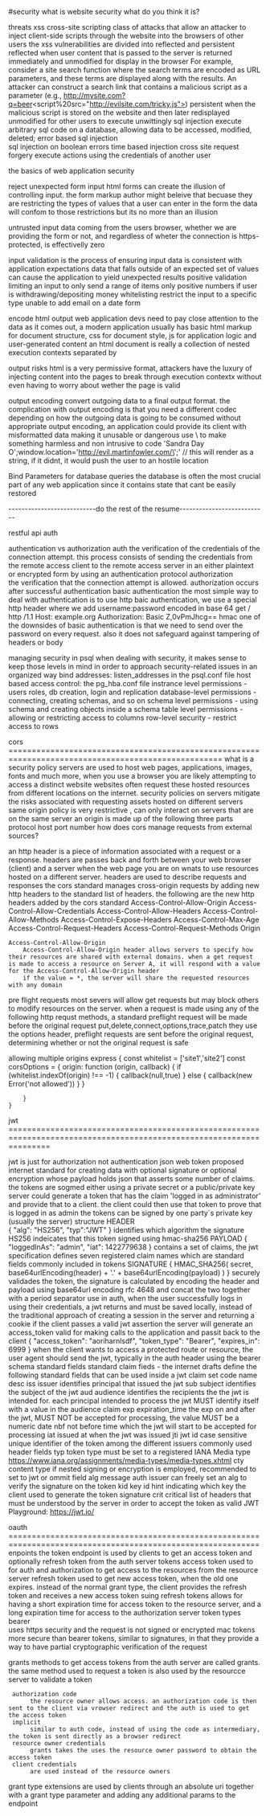 #security 
what is website security
     what do you think it is?

threats 
     xss cross-site scripting 
          class of attacks that allow an attacker to inject client-side scripts through the website into the browsers of other users 
          the xss vulnerabilities are divided into reflected and persistent 
               reflected 
                    when user content that is passed to the server is returned immediately and unmodified for display in the browser
                    For example, consider a site search function where the search terms are encoded as URL parameters, and these terms are displayed along with the results. An attacker can construct a 
                    search link that contains a malicious script as a parameter (e.g., http://mysite.com?q=beer<script%20src="http://evilsite.com/tricky.js"></script>)
               persistent
                    when the malicious script is stored on the website and then later redisplayed unmodified for other users to execute unwittingly 
     sql injection 
          execute arbitrary sql code on a database, allowing data to be accessed, modified, deleted;
               error based sql injection    
               sql injection on boolean errors 
               time based injection 
     cross site request forgery 
          execute actions using the credentials of another user

the basics of web application security

reject unexpected form input 
     html forms can create the illusion of controlling input. the form markup author might beleive that becuase they are restricting the types of values that a user can enter in the form the data will confom to those restrictions 
     but its no more than an illusion

untrusted input 
     data coming from the users browser, whether we are providing the form or not, and regardless of wheter the connection is https-protected, is effectivelly zero

input validation 
     is the process of ensuring input data is consistent with application expectations 
     data that falls outside of an expected set of values can cause the application to yield unexpected results
          positive validation
               limiting an input to only send a range of items 
                    only positive numbers if user is withdrawing/depositing money 
          whitelisting 
               restrict the input to a specific type
                    unable to add email on a date form 

encode html output 
     web application devs need to pay close attention to the data as it comes out, a modern application usually has basic html markup for document structure, css for document style, js for application logic and user-generated content
     an html document is really a collection of nested execution contexts separated by 

output risks 
     html is a very permissive format, attackers have the luxury of injecting content into the pages to break through execution contextx without even having to worry about wether the page is valid 

output encoding 
     convert outgoing data to a final output format. the complication with output encoding is that you need a different codec depending on how the outgoing data is going to be consumed 
     without appropriate output encoding, an application could provide its client with misformatted data making it unusable or dangerous 
     use \ to make something harmless and non intrusive to code 
          'Sandra Day O\';window.location=\'http://evil.martinfowler.com/\';' // this will render as a string, if it didnt, it would push the user to an hostile location

Bind Parameters for database queries
     the database is often the most crucial part of any web application since it contains state that cant be easily restored


---------------------------do the rest of the resume---------------------------

restful api auth 

authentication vs authorization 
     auth 
          the verification of the credentials of the connection attempt. this process consists of sending the credentials from the remote access
          client to the remote access server in an either plaintext or encrypted form by using an authentication protocol
     authorization  
          the verification that the connection attempt is allowed. authorization occurs after successful authentication
basic authentication
     the most simple way to deal with authentication is to use http baic authentication, we use a special http header where we add username:password encoded in base 64
          get / http /1.1 
          Host: example.org
          Authorization: Basic Z,0vPmJhcg==
hmac 
     one of the downsides of basic authentication is that we need to send over the password on every request. also it does not safeguard against tampering of headers or body

managing security in psql 
     when dealing with security, it makes sense to keep those levels in mind in order to approach security-related issues in an organized way 
          bind addresses: listen_addresses in the psql.conf file 
          host based access control: the pg_hba.conf file 
          instrance level permissions - users roles, db creation, login and replication 
          database-level permissions - connecting, creating schemas, and so on 
          schema level permissions - using schema and creating objects inside a schema 
          table level permissions - allowing or restricting access to columns 
          row-level security - restrict access to rows 
          
cors ====================================================================================================
what is a security policy
    servers are used to host web pages, applications, images, fonts and much more, when you use a browser you are likely attempting to access a distinct website
    websites often request these hosted resources from different locations on the internet. security policies on servers mitigate the risks associated with requesting assets hosted on different servers
    same origin policy is very restrictive , can only interact on servers that are on the same server
    an origin is made up of the following three parts
        protocol
        host
        port number
how does cors manage requests from external sources?

an http header is a piece of information associated with a request or a response. headers are passes back and forth between your web browser (client) and a server when the web page you are on wnats to use resources hosted on a different server. headers are used to describe requests and responses
the cors standard manages cross-origin requests by adding new http headers to the standard list of headers. the following are the new http headers added by the cors standard
    Access-Control-Allow-Origin
    Access-Control-Allow-Credentials
    Access-Control-Allow-Headers
    Access-Control-Allow-Methods
    Access-Control-Expose-Headers
    Access-Control-Max-Age
    Access-Control-Request-Headers
    Access-Control-Request-Methods
    Origin

    Access-Control-Allow-Origin
        Access-Control-Allow-Origin header allows servers to specify how their resources are shared with external domains. when a get request is made to access a resource on Server A, it will respond with a value for the Access-Control-Allow-Origin header
        if the value = *, the server will share the requested resources with any domain

pre flight requests
    most severs will allow get requests but may block others to modify resources on the server.
    when a request is made using any of the following http requst methods, a standard preflight request will be made before the original request
        put,delete,connect,options,trace,patch
    they use the options header, preflight requests are sent before the original request, determining whether or not the original request is safe
           
allowing multiple origins express
    {
        const whitelist = ['site1','site2']
        const corsOptions = {
            origin: function (origin, callback) {
                if (whitelist.indexOf(origin) !== -1) {
                    callback(null,true)
                } else {
                    callback(new Error('not allowed'))
                }
            }

        }
    }

jwt =====================================================================================================================

jwt is just for authorization not authentication
    json web token
        proposed internet standard for creating data with optional signature
        or optional encryption whose payload holds json that asserts some number of claims.
        the tokens are sogmed either using a private secret or a public/private key
server could generate a token that has the claim 'logged in as administrator' and provide that to a client. the client could then use that token to prove that is logged in as admin
the tokens can be signed by one party`s private key (usually the server)
structure
     HEADER  
    {
        "alg": "HS256",
        "typ":"JWT"
    }
    identifies which algorithm the signature HS256 indeicates that this token signed using hmac-sha256
    PAYLOAD
    {
        "loggedInAs": "admin",
        "iat": 1422779638
    }
    contains a set of claims, the jwt specification defines seven registered claim names which are standard fields commonly included in tokens
    SIGNATURE
    {
        HMAC_SHA256(
            secret,
            base64urlEncoding(header) + '.' + base64urlEncoding(payload)
        )
    }
    securely validades the token, the signature is calculated by encoding the header and payload using base64url encoding rfc 4648 and concat the two together with a period separator
    use
    in auth, when the user successfully logs in using their credentials, a jwt returns and must be saved locally, instead of the traditional approach of creating a session in the server and returning a cookie
    if the client passes a valid jwt assertion the server will generate an access_token valid for making calls to the application and passit back to the client
        {
            "access_token": "aoriharnlsdf",
            "token_type": "Bearer",
            "expires_in": 6999
        }
    when the client wants to access a protected route or resource, the user agent should send the jwt, typically in the auth header using the bearer schema
standard fields
    standard claim fieds - the internet drafts define the following standard fields that can be used inside a jwt claim set
        code    name            desc
        iss     issuer          identifies principal that issued the jwt
        sub     subject         identifies the subject of the jwt
        aud     audience        identifies the recipients the the jwt is intended for. each principal intended to process the jwt MUST identify itself with a value in the audience claim
        exp     expiration_time the exp on and after the jwt, MUST NOT be accepted for processing, the value MUST be a numeric date
        nbf     not before      time which the jwt will start to be accepted for processing
        iat     issued at       when the jwt was issued
        jti     jwt id          case sensitive unique identifier of the token among the different issuers
    commonly used header fields
        typ     token type      must be set to a registered IANA Media type https://www.iana.org/assignments/media-types/media-types.xhtml
        cty     content type    if nested signing or encryption is employed, recommended to set to jwt or ommit field
        alg     message auth    issuer can freely set an alg to verify the signature on the token
        kid     key id          hint indicating which key the client used to generate the token signature
        crit    critical        list of headers that must be understood by the server in order to accept the token as valid
 JWT Playground: https://jwt.io/


oauth ============================================================================================================
enpoints
     the token endpoint is used by clients to get an access token and optionally refresh token from the auth server 
tokens 
     access token 
          used to for auth and authorization to get access to the resources from the resource server
     refresh token
          used to get new access token, when the old one expires. instead of the normal grant type, the client provides the refresh token and receives a new access token
          suing refresh tokens allows for having a short expiration time for access token to the resource server, and a long expiration time for access to the authorization server 
token types 
     bearer    
          uses https security and the request is not signed or encrypted
     mac tokens 
          more secure than bearer tokens, similar to signatures, in that they provide a way to have partial cryptographic verification of the request 
     
grants 
     methods to get access tokens from the auth server are called grants. the same method used to request a token is also used by the resourcce server to validate a token 

     authorization code 
          the resource owner allows access. an authorization code is then sent to the client via vrowser redirect and the auth is used to get the access token 
     implicit 
          similar to auth code, instead of using the code as intermediary, the token is sent directly as a browser redirect 
     resource owner credentials 
          grants takes the uses the resource owner password to obtain the access token
     client credentials
          are used instead of the resource owners

grant type extensions 
     are used by clients through an absolute uri together with a grant type parameter and adding any additional params to the endpoint 

